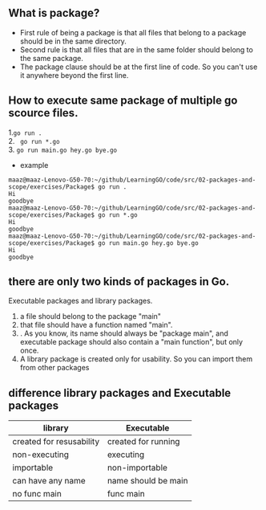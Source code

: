 ## What is package?  
* First rule of being a package is that all files that belong to a package should be in the same directory.  
* Second rule is that all files that are in the same folder should belong to the same package.   
* The package clause should be at the first line of code. So you can't use it anywhere beyond the first line.   

## How to execute same package of multiple go scource files.  
1.`go run .`    
2. ` go run *.go`   
3. `go run main.go hey.go bye.go`    
* example    
```  
maaz@maaz-Lenovo-G50-70:~/github/LearningGO/code/src/02-packages-and-scope/exercises/Package$ go run .
Hi 
goodbye
maaz@maaz-Lenovo-G50-70:~/github/LearningGO/code/src/02-packages-and-scope/exercises/Package$ go run *.go
Hi 
goodbye
maaz@maaz-Lenovo-G50-70:~/github/LearningGO/code/src/02-packages-and-scope/exercises/Package$ go run main.go hey.go bye.go
Hi 
goodbye
```   

## there are only two kinds of packages in Go.  
Executable packages and library packages.     
1. a file should belong to the package "main"   
2. that file should have a function named "main".      
1. . As you know, its name should always be "package main", and executable package 
should also contain a "main function", but only once.    
2. A library package is created only for usability. So you can import them from other packages    

## difference library packages and Executable packages    

library | Executable | 
--- | --- |
created for resusability | created for running  
non-executing |executing  
importable | non-importable  
can have any name | name should be main 
no func main | func main   


   
